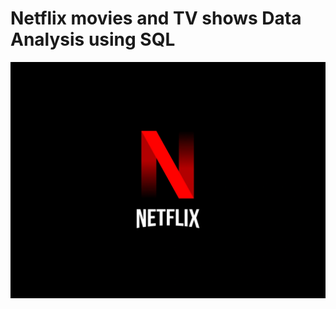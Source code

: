# Netflix movies and TV shows Data Analysis using SQL

![Netflix Logo](https://github.com/Dinakarannn/netflix_sql_project/blob/main/nf.webp)
